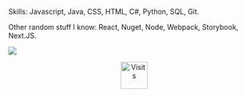 Skills: Javascript, Java, CSS, HTML, C#, Python, SQL, Git.

Other random stuff I know: React, Nuget, Node, Webpack, Storybook, Next.JS. 

<img src="https://img.shields.io/badge/Broke-Yes-yellowgreen" />

<p align="center"> 
  <img height="54" src="https://counter.synqat.dev/c/@DrFineSir?theme=anime-signs" alt="Visits" /> 
</p>
